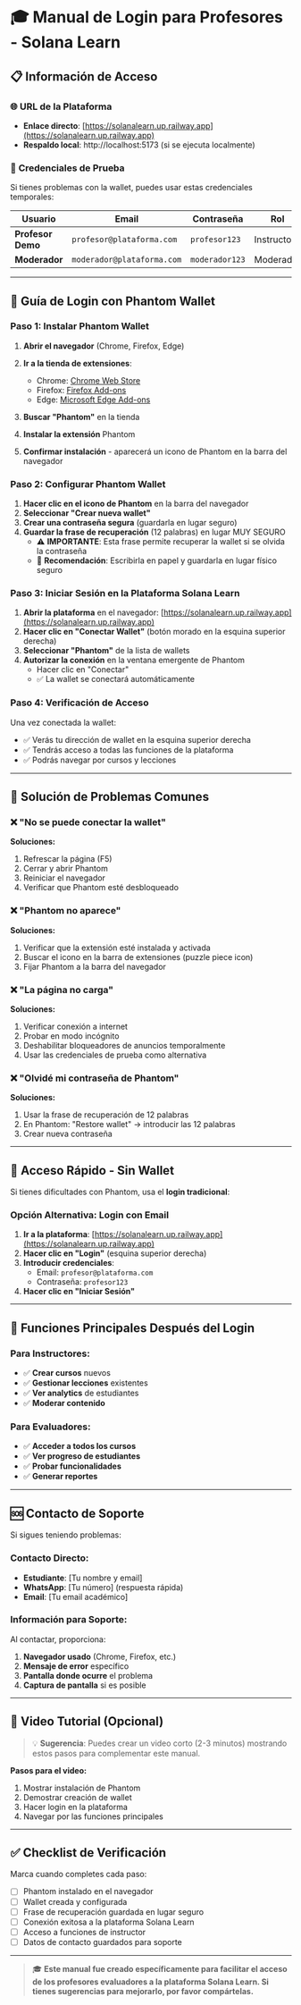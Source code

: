 # 🎓 Manual de Login para Profesores - Solana Learn

## 📋 Información de Acceso

### 🌐 **URL de la Plataforma**
- **Enlace directo**: [https://solanalearn.up.railway.app](https://solanalearn.up.railway.app)
- **Respaldo local**: http://localhost:5173 (si se ejecuta localmente)

### 👤 **Credenciales de Prueba**
Si tienes problemas con la wallet, puedes usar estas credenciales temporales:

| Usuario | Email | Contraseña | Rol |
|---------|-------|------------|-----|
| **Profesor Demo** | `profesor@plataforma.com` | `profesor123` | Instructor |
| **Moderador** | `moderador@plataforma.com` | `moderador123` | Moderador |

---

## 🦊 Guía de Login con Phantom Wallet

### **Paso 1: Instalar Phantom Wallet**

1. **Abrir el navegador** (Chrome, Firefox, Edge)
2. **Ir a la tienda de extensiones**:
   - Chrome: [Chrome Web Store](https://chrome.google.com/webstore/category/extensions)
   - Firefox: [Firefox Add-ons](https://addons.mozilla.org/)
   - Edge: [Microsoft Edge Add-ons](https://microsoftedge.microsoft.com/addons/)

3. **Buscar "Phantom"** en la tienda
4. **Instalar la extensión** Phantom
5. **Confirmar instalación** - aparecerá un icono de Phantom en la barra del navegador

### **Paso 2: Configurar Phantom Wallet**

1. **Hacer clic en el icono de Phantom** en la barra del navegador
2. **Seleccionar "Crear nueva wallet"**
3. **Crear una contraseña segura** (guardarla en lugar seguro)
4. **Guardar la frase de recuperación** (12 palabras) en lugar MUY SEGURO
   - ⚠️ **IMPORTANTE**: Esta frase permite recuperar la wallet si se olvida la contraseña
   - 📝 **Recomendación**: Escribirla en papel y guardarla en lugar físico seguro

### **Paso 3: Iniciar Sesión en la Plataforma Solana Learn**

1. **Abrir la plataforma** en el navegador: [https://solanalearn.up.railway.app](https://solanalearn.up.railway.app)
2. **Hacer clic en "Conectar Wallet"** (botón morado en la esquina superior derecha)
3. **Seleccionar "Phantom"** de la lista de wallets
4. **Autorizar la conexión** en la ventana emergente de Phantom
   - Hacer clic en "Conectar"
   - ✅ La wallet se conectará automáticamente

### **Paso 4: Verificación de Acceso**

Una vez conectada la wallet:
- ✅ Verás tu dirección de wallet en la esquina superior derecha
- ✅ Tendrás acceso a todas las funciones de la plataforma
- ✅ Podrás navegar por cursos y lecciones

---

## 🔧 Solución de Problemas Comunes

### **❌ "No se puede conectar la wallet"**
**Soluciones:**
1. Refrescar la página (F5)
2. Cerrar y abrir Phantom
3. Reiniciar el navegador
4. Verificar que Phantom esté desbloqueado

### **❌ "Phantom no aparece"**
**Soluciones:**
1. Verificar que la extensión esté instalada y activada
2. Buscar el icono en la barra de extensiones (puzzle piece icon)
3. Fijar Phantom a la barra del navegador

### **❌ "La página no carga"**
**Soluciones:**
1. Verificar conexión a internet
2. Probar en modo incógnito
3. Deshabilitar bloqueadores de anuncios temporalmente
4. Usar las credenciales de prueba como alternativa

### **❌ "Olvidé mi contraseña de Phantom"**
**Soluciones:**
1. Usar la frase de recuperación de 12 palabras
2. En Phantom: "Restore wallet" → introducir las 12 palabras
3. Crear nueva contraseña

---

## 🎯 Acceso Rápido - Sin Wallet

Si tienes dificultades con Phantom, usa el **login tradicional**:

### **Opción Alternativa: Login con Email**

1. **Ir a la plataforma**: [https://solanalearn.up.railway.app](https://solanalearn.up.railway.app)
2. **Hacer clic en "Login"** (esquina superior derecha)
3. **Introducir credenciales**:
   - Email: `profesor@plataforma.com`
   - Contraseña: `profesor123`
4. **Hacer clic en "Iniciar Sesión"**

---

## 📱 Funciones Principales Después del Login

### **Para Instructores:**
- ✅ **Crear cursos** nuevos
- ✅ **Gestionar lecciones** existentes
- ✅ **Ver analytics** de estudiantes
- ✅ **Moderar contenido**

### **Para Evaluadores:**
- ✅ **Acceder a todos los cursos**
- ✅ **Ver progreso de estudiantes**
- ✅ **Probar funcionalidades**
- ✅ **Generar reportes**

---

## 🆘 Contacto de Soporte

Si sigues teniendo problemas:

### **Contacto Directo:**
- **Estudiante**: [Tu nombre y email]
- **WhatsApp**: [Tu número] (respuesta rápida)
- **Email**: [Tu email académico]

### **Información para Soporte:**
Al contactar, proporciona:
1. **Navegador usado** (Chrome, Firefox, etc.)
2. **Mensaje de error** específico
3. **Pantalla donde ocurre** el problema
4. **Captura de pantalla** si es posible

---

## 🎥 Video Tutorial (Opcional)

> 💡 **Sugerencia**: Puedes crear un video corto (2-3 minutos) mostrando estos pasos para complementar este manual.

**Pasos para el video:**
1. Mostrar instalación de Phantom
2. Demostrar creación de wallet
3. Hacer login en la plataforma
4. Navegar por las funciones principales

---

## ✅ Checklist de Verificación

Marca cuando completes cada paso:

- [ ] Phantom instalado en el navegador
- [ ] Wallet creada y configurada
- [ ] Frase de recuperación guardada en lugar seguro
- [ ] Conexión exitosa a la plataforma Solana Learn
- [ ] Acceso a funciones de instructor
- [ ] Datos de contacto guardados para soporte

---

> 🎓 **Este manual fue creado específicamente para facilitar el acceso de los profesores evaluadores a la plataforma Solana Learn. Si tienes sugerencias para mejorarlo, por favor compártelas.** 